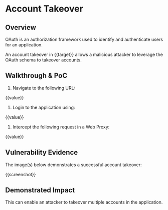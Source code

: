 # Account Takeover

## Overview

<!--
Provide a 1-2 sentence description - see http://cveproject.github.io/docs/content/key-details-phrasing.pdf for tips

This format is a good guide:
[VULNTYPE] in [COMPONENT] in [APPLICATION] allows [ATTACKER] to [IMPACT] via [VECTOR] 
-->

OAuth is an authorization framework used to identify and authenticate users for an application. 

An account takeover in {{target}} allows a malicious attacker to leverage the OAuth schema to takeover accounts.

## Walkthrough & PoC

<!--
Provide a step-by-step walkthrough on how to access the vulnerable injection point, and how to exploit the vulnerability.

Adding a dot-pointed walkthrough with relevant screenshots will speed triage time and result in faster rewards!

These steps are relative to how the schema was implemented to the application. Will leave the rest of the template for the user.
-->

1. Navigate to the following URL:

{{value}}

1. Login to the application using:

{{value}}

1. Intercept the following request in a Web Proxy:

{{value}}


## Vulnerability Evidence

<!--
Your submission MUST include evidence of the vulnerability and not be theoretical in nature.
-->

The image(s) below demonstrates a successful account takeover:

{{screenshot}}

## Demonstrated Impact

<!--
Provide a full Proof of Concept here.
--> 


This can enable an attacker to takeover multiple accounts in the application. 
